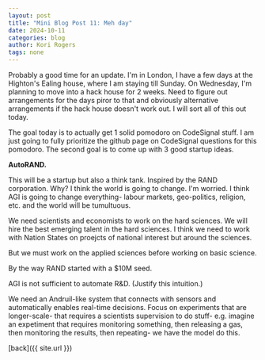 ```yaml
---
layout: post
title: "Mini Blog Post 11: Meh day"
date: 2024-10-11
categories: blog
author: Kori Rogers
tags: none
---
```

Probably a good time for an update. I'm in London, I have a few days at the Highton's Ealing house, where I am staying till Sunday. On Wednesday, I'm planning to move into a hack house for 2 weeks. Need to figure out arrangements for the days piror to that and obviously alternative arrangements if the hack house doesn't work out. I will sort all of this out today. 

The goal today is to actually get 1 solid pomodoro on CodeSignal stuff. I am just going to fully prioritize the github page on CodeSignal questions for this pomodoro. The second goal is to come up with 3 good startup ideas.

**AutoRAND.** 

This will be a startup but also a think tank. Inspired by the RAND corporation. Why? I think the world is going to change. I'm worried. I think AGI is going to change everything- labour markets, geo-politics, religion, etc. and the world will be tumultuous. 

We need scientists and economists to work on the hard sciences. We will hire the best emerging talent in the hard sciences. I think we need to work with Nation States on proejcts of national interest but around the sciences. 

But we must work on the applied sciences before working on basic science. 

By the way RAND started with a $10M seed.

AGI is not sufficient to automate R&D. (Justify this intuition.)

We need an Andruil-like system that connects with sensors and automatically enables real-time decisions. Focus on experiments that are longer-scale- that requires a scientists supervision to do stuff- e.g. imagine an expetiment that requires monitoring something, then releasing a gas, then monitoring the results, then repeating- we have the model do this. 

[back]({{ site.url }})